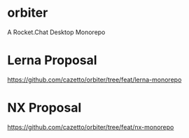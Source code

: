 # orbiter
A Rocket.Chat Desktop Monorepo

# Lerna Proposal

https://github.com/cazetto/orbiter/tree/feat/lerna-monorepo

# NX Proposal

https://github.com/cazetto/orbiter/tree/feat/nx-monorepo
